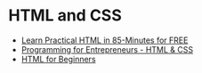 # HTML and CSS

- [Learn Practical HTML in 85-Minutes for FREE](https://www.udemy.com/course/practical-html/)
- [Programming for Entrepreneurs - HTML & CSS](https://www.udemy.com/course/programming-for-entrepreneurs/)
- [HTML for Beginners](https://www.udemy.com/course/hmtl5-training/)
